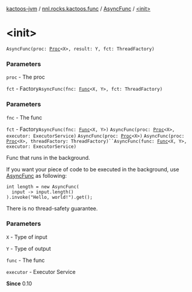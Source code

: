 [kactoos-jvm](../../index.md) / [nnl.rocks.kactoos.func](../index.md) / [AsyncFunc](index.md) / [&lt;init&gt;](.)

# &lt;init&gt;

`AsyncFunc(proc: `[`Proc`](../../nnl.rocks.kactoos/-proc/index.md)`<X>, result: Y, fct: ThreadFactory)`

### Parameters

`proc` - The proc

`fct` - Factory`AsyncFunc(fnc: `[`Func`](../../nnl.rocks.kactoos/-func/index.md)`<X, Y>, fct: ThreadFactory)`

### Parameters

`fnc` - The func

`fct` - Factory`AsyncFunc(fnc: `[`Func`](../../nnl.rocks.kactoos/-func/index.md)`<X, Y>)`
`AsyncFunc(proc: `[`Proc`](../../nnl.rocks.kactoos/-proc/index.md)`<X>, executor: ExecutorService)`
`AsyncFunc(proc: `[`Proc`](../../nnl.rocks.kactoos/-proc/index.md)`<X>)`
`AsyncFunc(proc: `[`Proc`](../../nnl.rocks.kactoos/-proc/index.md)`<X>, threadFactory: ThreadFactory)``AsyncFunc(func: `[`Func`](../../nnl.rocks.kactoos/-func/index.md)`<X, Y>, executor: ExecutorService)`

Func that runs in the background.

If you want your piece of code to be executed in the background, use [AsyncFunc](index.md) as following:

```
int length = new AsyncFunc(
  input -> input.length()
).invoke("Hello, world!").get();
```

There is no thread-safety guarantee.

### Parameters

`X` - Type of input

`Y` - Type of output

`func` - The func

`executor` - Executor Service

**Since**
0.10


